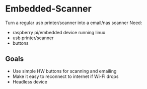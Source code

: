 # Embedded-Scanner
Turn a regular usb printer/scanner into a email/nas scanner
Need:
- raspberry pi/embedded device running linux
- usb printer/scanner
- buttons

## Goals
- Use simple HW buttons for scanning and emailing
- Make it easy to reconnect to internet if Wi-Fi drops
- Headless device
